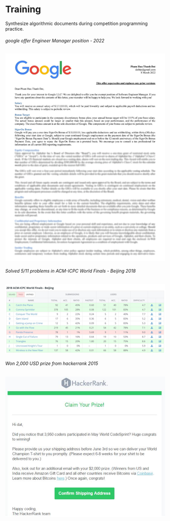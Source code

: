 # Training
Synthesize algorithmic documents during competition programming practice.
###### google offer Engineer Manager position - 2022
![google-offer](https://github.com/phamdat1992/Training/blob/master/Prize/google%20offer.jpg)
###### Solved 5/11 problems in ACM-ICPC World Finals - Beijing 2018
![acm-icpc](https://github.com/phamdat1992/Training/blob/master/Prize/acm.jpg)
###### Won 2,000 USD prize from hackerrank 2015
![hackerrank](https://github.com/phamdat1992/Training/blob/master/Prize/hackerrank.jpg)
